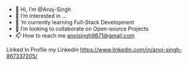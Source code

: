 - 👋 Hi, I’m @Anoj-Singh
- 👀 I’m interested in ...
- 🌱 ’m currently learning Full-Stack Development
- 💞️ I’m looking to collaborate on Open-source Projects
- 📫 How to reach me anojsingh9871@gmail.com


Linked In Profile
my Linkedin https://www.linkedin.com/in/anoj-singh-867337205/

<!---
Anoj-Singh/Anoj-Singh is a ✨ special ✨ repository because its `README.md` (this file) appears on your GitHub profile.
You can click the Preview link to take a look at your changes.
--->
